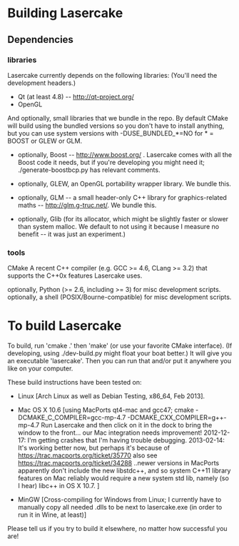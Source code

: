
Building Lasercake
==================

   Dependencies
------------------

### libraries ###

Lasercake currently depends on the following libraries:
(You'll need the development headers.)

- Qt (at least 4.8) -- http://qt-project.org/
- OpenGL

And optionally, small libraries that we bundle in the repo.
By default CMake will build using the bundled versions so you
don't have to install anything, but you can use system versions
with -DUSE_BUNDLED_*=NO for * = BOOST or GLEW or GLM.

- optionally, Boost -- http://www.boost.org/ . Lasercake comes with all the
                Boost code it needs, but if you're developing you might need
                it; ./generate-boostbcp.py has relevant comments.
- optionally, GLEW, an OpenGL portability wrapper library.  We bundle this.
- optionally, GLM -- a small header-only C++ library for graphics-related
                maths -- http://glm.g-truc.net/.  We bundle this.

- optionally, Glib (for its allocator, which might be slightly faster or
                    slower than system malloc.  We default to not using it
                    because I measure no benefit -- it was just an experiment.)

### tools ###

CMake
A recent C++ compiler (e.g. GCC >= 4.6, CLang >= 3.2)
    that supports the C++0x features Lasercake uses.

optionally, Python (>= 2.6, including >= 3) for misc
    development scripts.
optionally, a shell (POSIX/Bourne-compatible) for misc
    development scripts.


To build Lasercake
==================

To build, run 'cmake .' then 'make' (or use your favorite CMake
interface).  (If developing, using ./dev-build.py might
float your boat better.)
It will give you an executable 'lasercake'.
Then you can run that and/or put it anywhere you like on
your computer.

These build instructions have been tested on:

* Linux [Arch Linux as well as Debian Testing, x86_64, Feb 2013].

* Mac OS X 10.6
      [using MacPorts qt4-mac and gcc47;
      cmake -DCMAKE_C_COMPILER=gcc-mp-4.7 -DCMAKE_CXX_COMPILER=g++-mp-4.7
      Run Lasercake and then click on it in the dock to bring the
      window to the front... our Mac integration needs improvement!
      2012-12-17: I'm getting crashes that I'm having trouble debugging.
      2013-02-14: It's working better now, but perhaps it's because of
        https://trac.macports.org/ticket/35770
        also see
          https://trac.macports.org/ticket/34288
      ..newer versions in MacPorts apparently don't include the new libstdc++,
      and so system C++11 library features on Mac reliably would require
      a new system std lib, namely (so I hear) libc++ in OS X 10.7.
      ]

* MinGW [Cross-compiling for Windows from Linux;
      I currently have to manually copy all needed .dlls to be
      next to lasercake.exe (in order to run it in Wine, at least)]

Please tell us if you try to build it elsewhere, no matter how
successful you are!

